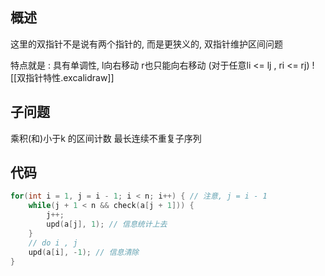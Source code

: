 ## 概述
这里的双指针不是说有两个指针的, 
而是更狭义的, 双指针维护区间问题

特点就是 : 具有单调性, l向右移动 r也只能向右移动
(对于任意li <= lj , ri <= rj)
![[双指针特性.excalidraw]]

## 子问题
乘积(和)小于k 的区间计数
最长连续不重复子序列




## 代码
```cpp
for(int i = 1, j = i - 1; i < n; i++) { // 注意, j = i - 1
	while(j + 1 < n && check(a[j + 1])) { 
		j++;
		upd(a[j], 1); // 信息统计上去
	}
	// do i , j 
	upd(a[i], -1); // 信息清除
}
```